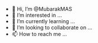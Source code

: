 - 👋 Hi, I’m @MubarakMAS
- 👀 I’m interested in ...
- 🌱 I’m currently learning ...
- 💞️ I’m looking to collaborate on ...
- 📫 How to reach me ...

<!---
MubarakMAS/MubarakMAS is a ✨ special ✨ repository because its `README.md` (this file) appears on your GitHub profile.
You can click the Preview link to take a look at your changes.
--->

